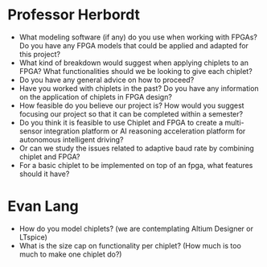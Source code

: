 # Professor Herbordt
- What modeling software (if any) do you use when working with FPGAs? Do you have any FPGA models that could be applied and adapted for this project?
- What kind of breakdown would suggest when applying chiplets to an FPGA? What functionalities should we be looking to give each chiplet?
- Do you have any general advice on how to proceed?
- Have you worked with chiplets in the past? Do you have any information on the application of chiplets in FPGA design?
- How feasible do you believe our project is? How would you suggest focusing our project so that it can be completed within a semester?
- Do you think it is feasible to use Chiplet and FPGA to create a multi-sensor integration platform or AI reasoning acceleration platform for autonomous intelligent driving?
- Or can we study the issues related to adaptive baud rate by combining chiplet and FPGA?
- For a basic chiplet to be implemented on top of an fpga, what features should it have?

# Evan Lang
- How do you model chiplets? (we are contemplating Altium Designer or LTspice)
- What is the size cap on functionality per chiplet? (How much is too much to make one chiplet do?)
